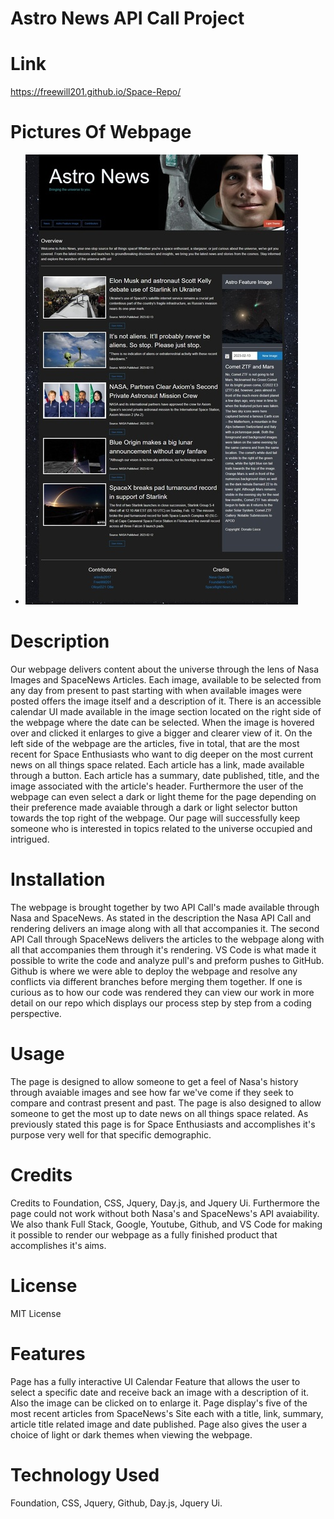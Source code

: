 # Astro News API Call Project


# Link

https://freewill201.github.io/Space-Repo/

# Pictures Of Webpage

- ![ Picture Of Webpage]( images/../assets/images/space-repo-image_720.jpg "Full Image Of Page")

# Description 

Our webpage delivers content about the universe through the lens of Nasa Images and SpaceNews Articles. Each image, available to be selected from any day from present to past starting with when available images were posted offers the image itself and a description of it. There is an accessible calendar UI made available  in the image section located on the right side of the webpage where the date can be selected. When the image is hovered over and clicked it enlarges to give a bigger and clearer view of it. On the left side of the webpage are the articles, five in total, that are the most recent for Space Enthusiasts who want to dig deeper on the most current news on all things space related. Each article has a link, made available through a button. Each article has a summary, date published, title, and the image associated with the article's header. Furthermore the user of the webpage can even select a dark or light theme for the page depending on their preference made avaiable through a dark or light selector button towards the top right of the webpage. Our page will successfully keep someone who is interested in topics related to the universe occupied and intrigued. 

# Installation 

The webpage is brought together by two API Call's made available through Nasa and SpaceNews. As stated in the description the Nasa API Call and rendering delivers an image along with all that accompanies it. The second API Call through SpaceNews delivers the articles to the webpage along with all that accompanies them through it's rendering. VS Code is what made it possible to write the code and analyze pull's and preform pushes to GitHub. Github is where we were able to deploy the webpage and resolve any conflicts via different branches before merging them together. If one is curious as to how our code was rendered they can view our work in more detail on our repo which displays our process step by step from a coding perspective.

# Usage 

The page is designed to allow someone to get a feel of Nasa's history through avaiable images and see how far we've come if they seek to compare and contrast present and past. The page is also designed to allow someone to get the most up to date news on all things space related. As previously stated this page is for Space Enthusiasts and accomplishes it's purpose very well for that specific demographic. 

# Credits

Credits to Foundation, CSS, Jquery, Day.js, and Jquery Ui. Furthermore the page could not work without both Nasa's and SpaceNews's API avaiability. We also thank Full Stack, Google, Youtube, Github, and VS Code for making it possible to render our webpage as a fully finished product that accomplishes it's aims.

# License 

MIT License 

# Features

Page has a fully interactive UI Calendar Feature that allows the user to select a specific date and receive back an image with a description of it. Also the image can be clicked on to enlarge it. Page display's five of the most recent articles from SpaceNews's Site each with a title, link, summary, article title related image and date published. Page also gives the user a choice of light or dark themes when viewing the webpage. 

# Technology Used

Foundation, CSS, Jquery, Github, Day.js, Jquery Ui.